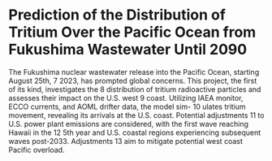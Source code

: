 # Prediction of the Distribution of Tritium Over the Pacific Ocean from Fukushima Wastewater Until 2090


The Fukushima nuclear wastewater release into the Pacific Ocean, starting August 25th,
7 2023, has prompted global concerns. This project, the first of its kind, investigates the
8 distribution of tritium radioactive particles and assesses their impact on the U.S. west
9 coast. Utilizing IAEA monitor, ECCO currents, and AOML drifter data, the model sim-
10 ulates tritium movement, revealing its arrivals at the U.S. coast. Potential adjustments
11 to U.S. power plant emissions are considered, with the first wave reaching Hawaii in the
12 5th year and U.S. coastal regions experiencing subsequent waves post-2033. Adjustments
13 aim to mitigate potential west coast Pacific overload.

